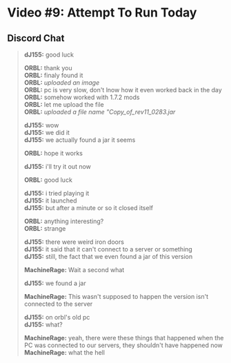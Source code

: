 # Video #9: Attempt To Run Today
## Discord Chat
> **dJ155:** good luck  
> 
> **ORBL:** thank you  
> **ORBL:** finaly found it  
> **ORBL:** *uploaded an image*  
> **ORBL:** pc is very slow, don't lnow how it even worked back in the day  
> **ORBL:** somehow worked with 1.7.2 mods  
> **ORBL:** let me upload the file  
> **ORBL:** *uploaded a file name "Copy_of_rev11_0283.jar*  
> 
> **dJ155:** wow  
> **dJ155:** we did it  
> **dJ155:** we actually found a jar it seems  
> 
> **ORBL:** hope it works  
> 
> **dJ155:** i'll try it out now  
> 
> **ORBL:** good luck  
> 
> **dJ155:** i tried playing it  
> **dJ155:** it launched  
> **dJ155:** but after a minute or so it closed itself  
> 
> **ORBL:** anything interesting?  
> **ORBL:** strange  
> 
> **dJ155:** there were weird iron doors  
> **dJ155:** it said that it can't connect to a server or something  
> **dJ155:** still, the fact that we even found a jar of this version  
> 
> **MachineRage:** Wait a second what  
> 
> **dJ155:** we found a jar  
> 
> **MachineRage:** This wasn't supposed to happen the version isn't connected to the server  
> 
> **dJ155:** on orbl's old pc  
> **dJ155:** what?  
> 
> **MachineRage:** yeah, there were these things that happened when the PC was connected to our servers, they shouldn't have happened now  
> **MachineRage:** what the hell  
